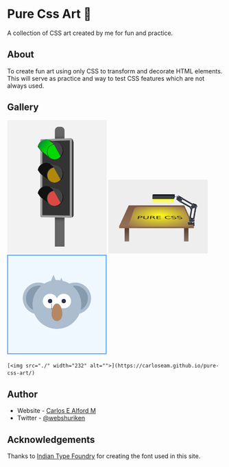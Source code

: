 # Pure Css Art :art:

A collection of CSS art created by me for fun and practice.

## About

To create fun art using only CSS to transform and decorate HTML elements.
This will serve as practice and way to test CSS features which are not always
used.

## Gallery

[<img src="./traffic-lights/screenshot.png" width="232" alt="traffic lights">](https://carloseam.github.io/pure-css-art/traffic-lights/)
[<img src="./desk-lamp/screenshot.png" width="232" alt="desk light with flickering lights">](https://carloseam.github.io/pure-css-art/desk-lamp/)
[<img src="./koala-face/screenshot.png" width="232" alt="koala face starring">](https://carloseam.github.io/pure-css-art/koala-face/)

`[<img src="./" width="232" alt="">](https://carloseam.github.io/pure-css-art/)`

## Author

- Website - [Carlos E Alford M](https://carlosealford.com)
- Twitter - [@webshuriken](https://www.twitter.com/webshuriken)

## Acknowledgements

Thanks to [Indian Type Foundry](https://www.indiantypefoundry.com/) for creating
the font used in this site.
